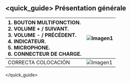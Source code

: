 ## <quick_guide> Présentation générale

|1. BOUTON MULTIFONCTION. <br> 2.	VOLUME + / SUIVANT. <br> 3.	VOLUME - / PRÉCÉDENT. <br> 4.	INDICATEUR. <br> 5. MICROPHONE.	<br> 6.	CONNECTEUR DE CHARGE.	|![Imagen1](http://static.energysistem.com/images/manuals/42776/57c3f61e22016.jpg)| 
|:-------|:-------|
| CORRECTA COLOCACIÓN | ![Imagen1](http://static.energysistem.com/images/manuals/42776/57c407dea315a.jpg) | 
</quick_guide>
